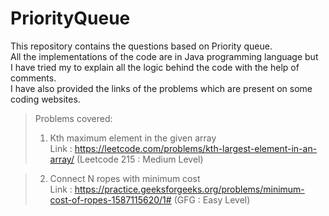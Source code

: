 # PriorityQueue
This repository contains the questions based on Priority queue.<br/>All the implementations of the code are in Java programming language but <br/>I have tried my to explain all the logic behind the code with the help of comments.<br/>I have also provided the links of the problems which are present on some coding websites.
> Problems covered:
> 1) Kth maximum element in the given array <br/>
Link : https://leetcode.com/problems/kth-largest-element-in-an-array/ (Leetcode 215 : Medium Level)

> 2) Connect N ropes with minimum cost<br/>
Link : https://practice.geeksforgeeks.org/problems/minimum-cost-of-ropes-1587115620/1# (GFG : Easy Level)
